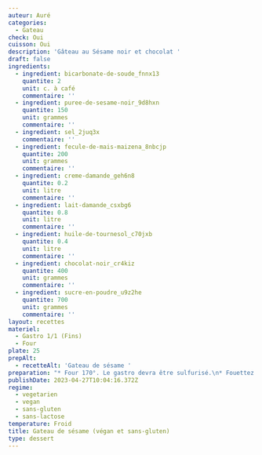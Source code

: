 ```yaml
---
auteur: Auré
categories:
  - Gateau
check: Oui
cuisson: Oui
description: 'Gâteau au Sésame noir et chocolat '
draft: false
ingredients:
  - ingredient: bicarbonate-de-soude_fnnx13
    quantite: 2
    unit: c. à café
    commentaire: ''
  - ingredient: puree-de-sesame-noir_9d8hxn
    quantite: 150
    unit: grammes
    commentaire: ''
  - ingredient: sel_2juq3x
    commentaire: ''
  - ingredient: fecule-de-mais-maizena_8nbcjp
    quantite: 200
    unit: grammes
    commentaire: ''
  - ingredient: creme-damande_geh6n8
    quantite: 0.2
    unit: litre
    commentaire: ''
  - ingredient: lait-damande_csxbg6
    quantite: 0.8
    unit: litre
    commentaire: ''
  - ingredient: huile-de-tournesol_c70jxb
    quantite: 0.4
    unit: litre
    commentaire: ''
  - ingredient: chocolat-noir_cr4kiz
    quantite: 400
    unit: grammes
    commentaire: ''
  - ingredient: sucre-en-poudre_u9z2he
    quantite: 700
    unit: grammes
    commentaire: ''
layout: recettes
materiel:
  - Gastro 1/1 (Fins)
  - Four
plate: 25
prepAlt:
  - recetteAlt: 'Gateau de sésame '
preparation: "* Four 170°. Le gastro devra être sulfurisé.\n* Fouettez l’huile, le lait et la purée de sésame. Dans un autre récipient, mélangez la poudre d’amande, le sucre et la maïzena. Versez le mélange des liquides dans le mélange d’ingrédients secs et mélangez bien jusqu’à ce que l’appareil soit homogène (le mélange obtenu est assez liquide, c’est normal) Verser dans le gastro sulfurisé.\_\n* Enfourner 40 min à 1h. Si la surface du gâteau est déjà bien doré avant la fin de la cuisson, recouvrez-le d’une feuille d’aluminium et poursuivez la cuisson. Test à la pointe du couteau qui doit être sèche.\n* Laisser reposer 15 min avant de démouler à l'envers sur les plateaux. Faire chauffer la crème liquide.\_\n* Dans un saladier, verser la crème très chaude sur les carreaux de chocolat. Enfin, glacer le gâteau!"
publishDate: 2023-04-27T10:04:16.372Z
regime:
  - vegetarien
  - vegan
  - sans-gluten
  - sans-lactose
temperature: Froid
title: Gateau de sésame (végan et sans-gluten)
type: dessert
---
```

